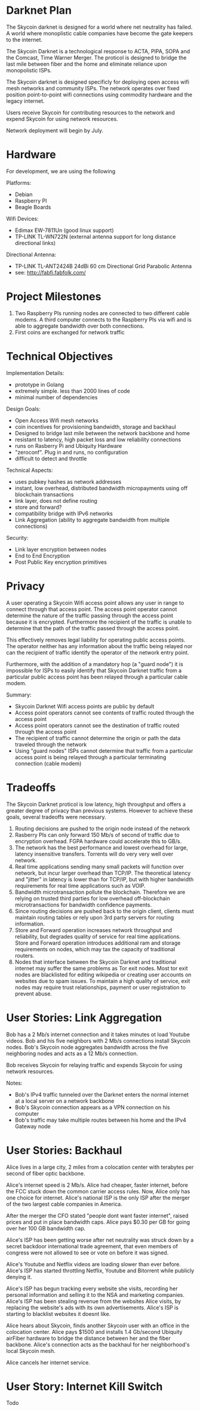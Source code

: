 

Darknet Plan
============

The Skycoin darknet is designed for a world where net neutrality has failed. A world where monoplistic cable companies have become the gate keepers to the internet.

The Skycoin Darknet is a technological response to ACTA, PIPA, SOPA and the Comcast, Time Warner Merger. The proticol is designed to bridge the last mile between fiber and the home and eliminate reliance upon monopolistic ISPs.

The Skycoin darknet is designed specificly for deploying open access wifi mesh networks and community ISPs. The network operates over fixed position point-to-point wifi connections using commodity hardware and the legacy internet.

Users receive Skycoin for contributing resources to the network and expend Skycoin for using network resources.

Network deployment will begin by July.


Hardware
========

For development, we are using the following

Platforms:
- Debian
- Raspberry PI
- Beagle Boards

Wifi Devices:
- Edimax EW-7811Un (good linux support)
- TP-LINK TL-WN722N (external antenna support for long distance directional links)

Directional Antenna:
- TP-LINK TL-ANT2424B 24dBi 60 cm Directional Grid Parabolic Antenna
- see: http://fabfi.fabfolk.com/

Project Milestones
==================

1. Two Raspberry PIs running nodes are connected to two different cable modems. A third computer connects to the Raspberry PIs via wifi and is able to aggregate bandwidth over both connections.
2. First coins are exchanged for network traffic


Technical Objectives
====================

Implementation Details:
- prototype in Golang
- extremely simple. less than 2000 lines of code
- minimal number of dependencies

Design Goals:
- Open Access Wifi mesh networks
- coin incentives for provisioning bandwidth, storage and backhaul
- Designed to bridge last mile between the network backbone and home
- resistant to latency, high packet loss and low reliability connections
- runs on Rasberry Pi and Ubiquity Hardware
- "zeroconf". Plug in and runs, no configuration
- difficult to detect and throttle

Technical Aspects:
- uses pubkey hashes as network addresses
- instant, low overhead, distributed bandwidth micropayments using off blockchain transactions
- link layer, does not define routing
- store and forward?
- compatibility bridge with IPv6 networks
- Link Aggregation (ability to aggregate bandwidth from multiple connections)

Security:
- Link layer encryption between nodes
- End to End Encryption
- Post Public Key encryption primitives

Privacy
=======

A user operating a Skycoin Wifi access point allows any user in range to connect through that access point. The access point operator cannot determine the nature of the traffic passing through the access point because it is encrypted. Furthermore the recipient of the traffic is unable to determine that the path of the traffic passed through the access point.

This effectively removes legal liability for operating public access points. The operator neither has any information about the traffic being relayed nor can the recipient of traffic identify the operator of the network entry point.

Furthermore, with the addition of a mandatory hop (a "guard node") it is impossible for ISPs to easily identify that Skycoin Darknet traffic from a particular public access point has been relayed through a particular cable modem.

Summary:
- Skycoin Darknet Wifi access points are public by default
- Access point operators cannot see contents of traffic routed through the access point
- Access point operators cannot see the destination of traffic routed through the access point
- The recipient of traffic cannot determine the origin or path the data traveled through the network
- Using "guard nodes" ISPs cannot determine that traffic from a particular access point is being relayed through a particular terminating connection (cable modem)

Tradeoffs
=========

The Skycoin Darknet proticol is low latency, high throughput and offers a greater degree of privacy than previous systems. However to achieve these goals, several tradeoffs were necessary.

1. Routing decisions are pushed to the origin node instead of the network
2. Rasberry PIs can only forward 150 Mb/s of second of traffic due to encryption overhead. FGPA hardware could accelerate this to GB/s.
3. The network has the best performance and lowest overhead for large, latency insensitive transfers. Torrents will do very very well over network.
4. Real time applications sending many small packets will function over network, but incur larger overhead than TCP/IP. The theoretical latency and "jitter" in latency is lower than for TCP/IP, but with higher bandwidth requirements for real time applications such as VOIP.
5. Bandwidth microtransaction pollute the blockchain. Therefore we are relying on trusted third parties for low overhead off-blockchain microtransactions for bandwidth confidence payments.
6. Since routing decisions are pushed back to the origin client, clients must maintain routing tables or rely upon 3rd party servers for routing information.
7. Store and Forward operation increases network throughput and reliability, but degrades quality of service for real time applications. Store and Forward operation introduces additional ram and storage requirements on nodes, which may tax the capacity of traditional routers.
8. Nodes that interface between the Skycoin Darknet and traditional internet may suffer the same problems as Tor exit nodes. Most tor exit nodes are blacklisted for editing wikipedia or creating user accounts on websites due to spam issues. To maintain a high quality of service, exit nodes may require trust relationships, payment or user registration to prevent abuse.

User Stories: Link Aggregation
===============================

Bob has a 2 Mb/s internet connection and it takes minutes ot load Youtube videos. Bob and his five neighbors with 2 Mb/s connections install Skycoin nodes. Bob's Skycoin node aggregates bandwidth across the five neighboring nodes and acts as a 12 Mb/s connection.

Bob receives Skycoin for relaying traffic and expends Skycoin for using network resources.

Notes:
- Bob's IPv4 traffic tunneled over the Darknet enters the normal internet at a local server on a network backbone
- Bob's Skycoin connection appears as a VPN connection on his computer
- Bob's traffic may take multiple routes between his home and the IPv4 Gateway node

User Stories: Backhaul
======================

Alice lives in a large city, 2 miles from a colocation center with terabytes per second of fiber optic backbone.

Alice's internet speed is 2 Mb/s. Alice had cheaper, faster internet, before the FCC stuck down the common carrier access rules. Now, Alice only has one choice for internet. Alice's national ISP is the only ISP after the merger of the two largest cable companies in America. 

After the merger the CFO stated "people dont want faster internet", raised prices and put in place bandwidth caps. Alice pays $0.30 per GB for going over her 100 GB bandwidth cap.

Alice's ISP has been getting worse after net neutrality was struck down by a secret backdoor international trade agreement, that even members of congress were not allowed to see or vote on before it was signed.

Alice's Youtube and Netflix videos are loading slower than ever before. Alice's ISP has started throttling Netflix, Youtube and Bitorrent while publicly denying it. 

Alice's ISP has begun tracking every website she visits, recording her personal information and selling it to the NSA and marketing companies. Alice's ISP has been stealing revenue from the websites Alice visits, by replacing the website's ads with its own advertisements. Alice's ISP is starting to blacklist websites it doesnt like.

Alice hears about Skycoin, finds another Skycoin user with an office in the colocation center. Alice pays $1500 and installs 1.4 Gb/second Ubiquity airFiber hardware to bridge the distance between her and the fiber backbone.  Alice's connection acts as the backhaul for her neighborhood's local Skycoin mesh.

Alice cancels her internet service.

User Story: Internet Kill Switch
=================================

Todo